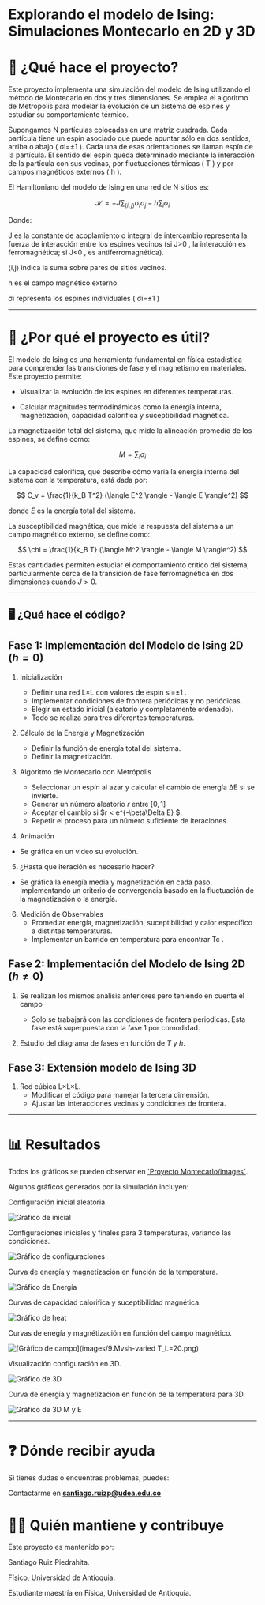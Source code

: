 # Explorando el modelo de Ising: Simulaciones Montecarlo en 2D y 3D

# 📌 ¿Qué hace el proyecto?

Este proyecto implementa una simulación del modelo de Ising utilizando el método de Montecarlo en dos y tres dimensiones. Se emplea el algoritmo de Metropolis para modelar la evolución de un sistema de espines y estudiar su comportamiento térmico.

Supongamos  N  partículas colocadas en una matriz cuadrada. Cada partícula tiene un espín asociado que puede apuntar sólo en dos sentidos, arriba o abajo ( σi=±1 ). Cada una de esas orientaciones se llaman espín de la partícula. El sentido del espín queda determinado mediante la interacción de la partícula con sus vecinas, por fluctuaciones térmicas ( T ) y por campos magnéticos externos ( h ).

El Hamiltoniano del modelo de Ising en una red de  N  sitios es:

$$\mathcal{H} = -J \sum_{\langle i,j \rangle} \sigma_i \sigma_j - h \sum_{i} \sigma_i$$

Donde:

J  es la constante de acoplamiento o integral de intercambio representa la fuerza de interacción entre los espines vecinos (si  J>0 , la interacción es ferromagnética; si  J<0 , es antiferromagnética).

⟨i,j⟩  indica la suma sobre pares de sitios vecinos.

h  es el campo magnético externo.

σi  representa los espines individuales ( σi=±1 )

---

# 🎯 ¿Por qué el proyecto es útil?

El modelo de Ising es una herramienta fundamental en física estadística para comprender las transiciones de fase y el magnetismo en materiales. Este proyecto permite:

* Visualizar la evolución de los espines en diferentes temperaturas.

* Calcular magnitudes termodinámicas como la energía interna, magnetización, capacidad calorífica y suceptibilidad magnética.

La magnetización total del sistema, que mide la alineación promedio de los espines, se define como:

$$M = \sum_i \sigma_i$$

La capacidad calorífica, que describe cómo varía la energía interna del sistema con la temperatura, está dada por:

$$ C_v =  \frac{1}{k_B T^2} (\langle E^2 \rangle - \langle E \rangle^2) $$
  
donde $E$ es la energía total del sistema.

La susceptibilidad magnética, que mide la respuesta del sistema a un campo magnético externo, se define como:

$$ \chi =  \frac{1}{k_B T} (\langle M^2 \rangle - \langle M \rangle^2) $$

Estas cantidades permiten estudiar el comportamiento crítico del sistema, particularmente cerca de la transición de fase ferromagnética en dos dimensiones cuando $J>0$.

---
## 🖥️ ¿Qué hace el código?

## **Fase 1: Implementación del Modelo de Ising 2D ($h=0$)**

1. Inicialización
   - Definir una red L×L con valores de espín si=±1 .
   - Implementar condiciones de frontera periódicas y no periódicas.
   - Elegir un estado inicial (aleatorio y completamente ordenado).
   - Todo se realiza para tres diferentes temperaturas.

2. Cálculo de la Energía y Magnetización
   - Definir la función de energía total del sistema.
   - Definir la magnetización.

3. Algoritmo de Montecarlo con Metrópolis
   - Seleccionar un espín al azar y calcular el cambio de energía ΔE si se invierte.
   - Generar un número aleatorio $r$ entre $[0,1]$
   - Aceptar el cambio si $r < e^{-\beta\Delta E} $.
   - Repetir el proceso para un número suficiente de iteraciones.

4. Animación
  - Se gráfica en un video su evolución.

5. ¿Hasta que iteración es necesario hacer?
  - Se gráfica la energía media y magnetización en cada paso. Implementando un criterio de convergencia basado en la fluctuación de la magnetización o la energía.

6. Medición de Observables
   - Promediar energía, magnetización, suceptibilidad y calor específico a distintas temperaturas.
   - Implementar un barrido en temperatura para encontrar Tc .
     
## **Fase 2: Implementación del Modelo de Ising 2D ($h \neq 0$)**

1. Se realizan los mismos analisis anteriores pero teniendo en cuenta el campo
    - Solo se trabajará con las condiciones de frontera periodicas. Esta fase está superpuesta con la fase 1 por comodidad.

2. Estudio del diagrama de fases en función de $T$ y $h$.

## Fase 3: Extensión modelo de Ising 3D

1. Red cúbica L×L×L.
   - Modificar el código para manejar la tercera dimensión.
   - Ajustar las interacciones vecinas y condiciones de frontera.

---

# 📊 Resultados

Todos los gráficos se pueden observar en [´Proyecto Montecarlo/images´](https://github.com/santiagoruizp/Computacion-Avanzada/tree/main/Proyecto%20Montecarlo/images). 

Algunos gráficos generados por la simulación incluyen:

Configuración inicial aleatoria.

![Gráfico de inicial](images/1.Random_initial_configuration.png)

Configuraciones iniciales y finales para 3 temperaturas, variando las condiciones.

![Gráfico de configuraciones](images/2.configurations_3Temp_L=60.png)

Curva de energía y magnetización en función de la temperatura.

![Gráfico de Energía](images/6.Energy_Magnetization_L=60_N2_C.png)

Curvas de capacidad calorifica y suceptibilidad magnética.

![Gráfico de heat](images/7.Heat-Suceptibility_L=60.png)

Curvas de enegía y magnétización en función del campo magnético.

![[Gráfico de campo](images/9.Mvsh-varied T_L=20.png)](https://github.com/santiagoruizp/Computacion-Avanzada/blob/main/Proyecto%20Montecarlo/images/9.Mvsh-varied%20T_L%3D20.png)

Visualización configuración en 3D.

![Gráfico de 3D](images/10.red_ising_3D.png)

Curva de energía y magnetización en función de la temperatura para 3D.

![Gráfico de 3D M y E](images/12.MvsT-EvsT_3D_L=10.png)

---

# ❓ Dónde recibir ayuda

Si tienes dudas o encuentras problemas, puedes:

Contactarme en **santiago.ruizp@udea.edu.co**

# 👩‍💻 Quién mantiene y contribuye

Este proyecto es mantenido por:

 Santiago Ruiz Piedrahita.
 
 Físico, Universidad de Antioquia.
 
 Estudiante maestría en Física, Universidad de Antioquia.


